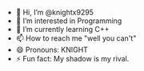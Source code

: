 - 👋 Hi, I’m @knightx9295
- 👀 I’m interested in Programming
- 🌱 I’m currently learning C++
- 📫 How to reach me "well you can't"
- 😄 Pronouns: KNIGHT
- ⚡ Fun fact: My shadow is my rival.

<!---
knightx9295/knightx9295 is a ✨ special ✨ repository because its `README.md` (this file) appears on your GitHub profile.
You can click the Preview link to take a look at your changes.
--->
